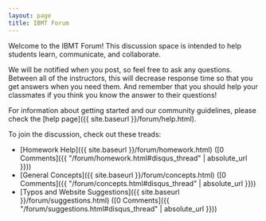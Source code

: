 ```yaml
---
layout: page
title: IBMT Forum
---
```


Welcome to the IBMT Forum! 
This discussion space is intended to help students learn, communicate, and collaborate.

We will be notified when you post, so feel free to ask any questions. 
Between all of the instructors, this will decrease response time so that you get answers when you need them. 
And remember that you should help your classmates if you think you know the answer to their questions!

For information about getting started and our community guidelines, please check the [help page]({{ site.baseurl }}/forum/help.html).

To join the discussion, check out these treads:

- [Homework Help]({{ site.baseurl }}/forum/homework.html) ([0 Comments]({{ "/forum/homework.html#disqus_thread" | absolute_url }}))
- [General Concepts]({{ site.baseurl }}/forum/concepts.html) ([0 Comments]({{ "/forum/concepts.html#disqus_thread" | absolute_url }}))
- [Typos and Website Suggestions]({{ site.baseurl }}/forum/suggestions.html) ([0 Comments]({{ "/forum/suggestions.html#disqus_thread" | absolute_url }}))

<script id="dsq-count-scr" src="//ibmt.disqus.com/count.js" async></script>
